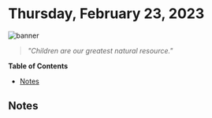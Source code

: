 # Thursday, February 23, 2023
![banner](https://picsum.photos/seed/2023-February-23/500/200)
> _"Children are our greatest natural resource."_
<!-- START doctoc generated TOC please keep comment here to allow auto update -->
<!-- DON'T EDIT THIS SECTION, INSTEAD RE-RUN doctoc TO UPDATE -->
**Table of Contents**

- [Notes](#notes)

<!-- END doctoc generated TOC please keep comment here to allow auto update -->
## Notes

<!--- TODO: fill me out, if you have time today --->
